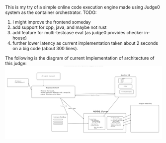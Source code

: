 This is my try of a simple online code execution engine made using Judge0 system as the container orchestrator.
TODO:
  1. I might improve the frontend someday
  2. add support for cpp, java, and maybe not rust
  3. add feature for multi-testcase eval (as judge0 provides checker in-house)
  4. further lower latency as current implementation taken about 2 seconds on a big code (about 300 lines).

   
The following is the diagram of current Implementation of architecture of this judge:
![alt text](https://github.com/Meh-Mehul/Judge-Backend/blob/main/arch.png)
